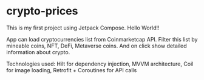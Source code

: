 # crypto-prices
This is my first project using Jetpack Compose. Hello World!!

App can load cryptocurrencies list from Coinmarketcap API. Filter this list by mineable coins, NFT, DeFi, Metaverse coins. And on click show detailed information about crypto.

Technologies used: Hilt for dependency injection, MVVM architecture, Coil for image loading, Retrofit + Coroutines for API calls
